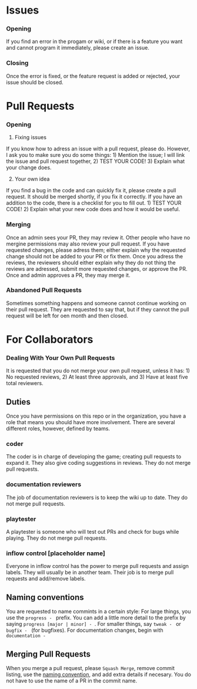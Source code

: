 # Issues
### Opening
If you find an error in the progam or wiki, or if there is a feature you want and cannot program it immediately, please create an issue.
### Closing
Once the error is fixed, or the feature request is added or rejected, your issue should be closed.

# Pull Requests
### Opening
1. Fixing issues

If you know how to adress an issue with a pull request, please do. However, I ask you to make sure you do some things: 1) Mention the issue; I will link the issue and pull request together, 2) TEST YOUR CODE! 3) Explain what your change does.

2. Your own idea

If you find a bug in the code and can quickly fix it, please create a pull request. It should be merged shortly, if you fix it correctly. If you have an addition to the code, there is a checklist for you to fill out. 1) TEST YOUR CODE! 2) Explain what your new code does and how it would be useful.

### Merging
Once an admin sees your PR, they may review it. Other people who have no mergine permissions may also review your pull request. If you have requested changes, please adress them; either explain why the requested change should not be added to your PR or fix them. Once you adress the reviews, the reviewers should either explain why they do not thing the reviews are adressed, submit more requested changes, or approve the PR. Once and admin approves a PR, they may merge it.

### Abandoned Pull Requests
Sometimes something happens and someone cannot continue working on their pull request. They are requested to say that, but if they cannot the pull request will be left for oen month and then closed.

# For Collaborators
### Dealing With Your Own Pull Requests
It is requested that you do not merge your own pull request, unless it has: 1) No requested reviews, 2) At least three approvals, and 3) Have at least five total reviewers.

## Duties
Once you have permissions on this repo or in the organization, you have a role that means you should have more involvement. There are several different roles, however, defined by teams.

### coder
The coder is in charge of developing the game; creating pull requests to expand it. They also give coding suggestions in reviews. They do not merge pull requests.

### documentation reviewers
The job of documentation reviewers is to keep the wiki up to date. They do not merge pull requests.

### playtester
A playtester is someone who will test out PRs and check for bugs while playing. They do not merge pull requests.

### inflow control [placeholder name]
Everyone in inflow control has the power to merge pull requests and assign labels. They will usually be in another team. Their job is to merge pull requests and add/remove labels.

## Naming conventions
You are requested to name commints in a certain style:
For large things, you use the `progress - ` prefix. You can add a little more detail to the prefix by saying `progress [major | minor] - `.
For smaller things, say `tweak - ` or `bugfix - ` (for bugfixes).
For documentation changes, begin with `documentation - `

## Merging Pull Requests
When you merge a pull request, please `Squash Merge`, remove commit listing, use the [naming convention](#naming-conventions), and add extra details if necesary. You do not have to use the name of a PR in the commit name.